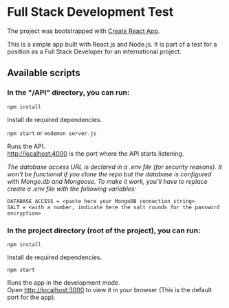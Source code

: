 # Full Stack Development Test

The project was bootstrapped with [Create React App](https://github.com/facebook/create-react-app).

This is a simple app built with React.js and Node.js. It is part of a test for a position as a Full Stack Developer for an international project.

## Available scripts

### In the "/API" directory, you can run:

`npm install`

Install de required dependencies.

`npm start` or `nodemon server.js`

Runs the API.\
[http://localhost:4000](http://localhost:4000) is the port where the API starts listening.

_The database access URL is declared in a .env file (for security reasons). It won't be functional if you clone the repo but the database is configured with Mongo.db and Mongoose. To make it work, you'll have to replace create a .env file with the following variables:_

```
DATABASE_ACCESS = <paste here your MongoDB connection string>
SALT = <with a number, indicate here the salt rounds for the password encryption>
```

### In the project directory (root of the project), you can run:

`npm install`

Install de required dependencies.

`npm start`

Runs the app in the development mode.\
Open [http://localhost:3000](http://localhost:3000) to view it in your browser (This is the default port for the app).
